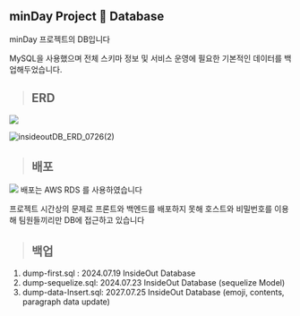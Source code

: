 ## minDay Project :green_book: Database

minDay 프로젝트의 DB입니다

MySQL을 사용했으며 전체 스키마 정보 및 서비스 운영에 필요한 기본적인 데이터를 백업해두었습니다. 

> ## ERD
<img src="https://img.shields.io/badge/mysql-4479A1?style=for-the-badge&logo=mysql&logoColor=white"> 

![insideoutDB_ERD_0726(2)](https://github.com/user-attachments/assets/b03fc403-7072-4daf-ba9f-2710ae51c175)

> ## 배포
<img src="https://img.shields.io/badge/AWS RDS-527FFF?style=for-the-badge&logo=amazonrds&logoColor=white">
배포는 AWS RDS 를 사용하였습니다

프로젝트 시간상의 문제로 프론트와 백엔드를 배포하지 못해
호스트와 비밀번호를 이용해 팀원들끼리만 DB에 접근하고 있습니다

> ## 백업

1. dump-first.sql : 2024.07.19 InsideOut Database
2. dump-sequelize.sql: 2024.07.23 InsideOut Database (sequelize Model)
3. dump-data-Insert.sql: 2027.07.25 InsideOut Database (emoji, contents, paragraph data update)




